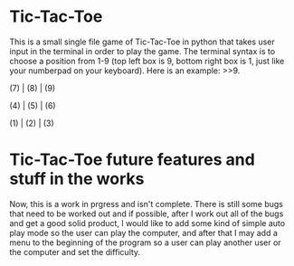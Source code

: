 # Tic-Tac-Toe
This is a small single file game of Tic-Tac-Toe in python that takes user input in the terminal in order to play the game. The terminal syntax is to choose a position from 1-9 (top left box is 9, bottom right box is 1, just like your numberpad on your keyboard). Here is an example: >>9.

  (7) | (8)  | (9)  

  (4) | (5)  | (6)  
 
  (1) | (2)  | (3)

# Tic-Tac-Toe future features and stuff in the works
Now, this is a work in prgress and isn't complete. There is still some bugs that need to be worked out and if possible, after I work out all of the bugs and get a good solid product, I would like to add some kind of simple auto play mode so the user can play the computer, and after that I may add a menu to the beginning of the program so a user can play another user or the computer and set the difficulty.
